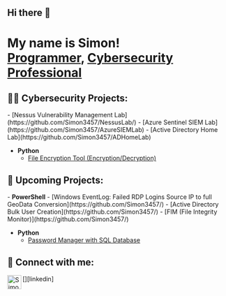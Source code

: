 ## Hi there 👋
<h1>My name is Simon! <br/><a href="https://github.com/Simon3457">Programmer</a>, <a href="https://www.linkedin.com/in/simon-boudreau/">Cybersecurity Professional</a></h1>

<h2>👨‍💻 Cybersecurity Projects:</h2>
- [Nessus Vulnerability Management Lab](https://github.com/Simon3457/NessusLab/)
- [Azure Sentinel SIEM Lab](https://github.com/Simon3457/AzureSIEMLab)
- [Active Directory Home Lab](https://github.com/Simon3457/ADHomeLab)

- <b>Python</b>
  - [File Encryption Tool (Encryption/Decryption)](https://github.com/Simon3457/EncryptionTool)
  

<h2>📅 Upcoming Projects:</h2>
- <b>PowerShell</b>
  - [Windows EventLog: Failed RDP Logins Source IP to full GeoData Conversion](https://github.com/Simon3457/)
  - [Active Directory Bulk User Creation](https://github.com/Simon3457/)
  - [FIM (File Integrity Monitor)](https://github.com/Simon3457/)

- <b>Python</b>
  - [Password Manager with SQL Database](https://github.com/Simon3457/)

<h2> 🤳 Connect with me:</h2>
[<img align="left" alt="SimonBoudreau | LinkedIn" width="32px" src="https://upload.wikimedia.org/wikipedia/commons/8/81/LinkedIn_icon.svg" />][linkedin]

<!--
[<img align="left" alt="SimonBoudreau | Instagram" width="32px" src="https://upload.wikimedia.org/wikipedia/commons/e/e7/Instagram_logo_2016.svg" />][instagram]
[instagram]: https://www.instagram.com/simon_boudreau/
-->

[linkedin]: https://www.linkedin.com/in/simon-boudreau/


<!--
Here are some ideas to get you started:

- 🔭 I’m currently working on ...
- 🌱 I’m currently learning ...
- 👯 I’m looking to collaborate on ...
- 🤔 I’m looking for help with ...
- 💬 Ask me about ...
- 📫 How to reach me: ...
- 😄 Pronouns: ...
- ⚡ Fun fact: ...
-->
